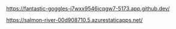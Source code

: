 https://fantastic-goggles-j7wxx9546jcqgw7-5173.app.github.dev/

https://salmon-river-00d908710.5.azurestaticapps.net/